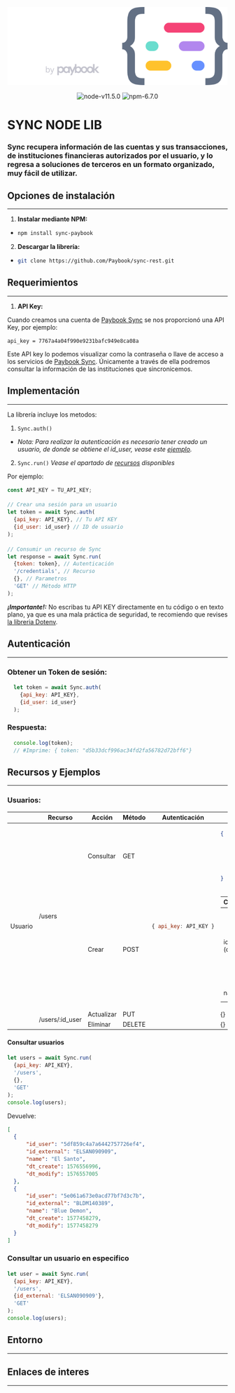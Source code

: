<center>

![Paybook-logo][logo]

![node-v11.5.0][node-badge]
![npm-6.7.0][npm-badge]

</center>

# SYNC NODE LIB

### **Sync** recupera información de las cuentas y sus transacciones, de instituciones financieras autorizados por el usuario, y lo regresa a soluciones de terceros en un formato organizado, muy fácil de utilizar.

## Opciones de instalación
---
1. __Instalar mediante NPM:__
  + ```bash
    npm install sync-paybook
    ```
2. __Descargar la librería:__
  + ```bash
    git clone https://github.com/Paybook/sync-rest.git 
    ```
## Requerimientos
---
1. **API Key:**

  Cuando creamos una cuenta de [Paybook Sync] se nos proporcionó una API Key, por ejemplo:
  ```
  api_key = 7767a4a04f990e9231bafc949e8ca08a
  ```
  Este API key lo podemos visualizar como la contraseña o llave de acceso a los servicios de [Paybook Sync]. Únicamente a través de ella podremos consultar la información de las instituciones que sincronicemos.
## Implementación
---
La librería incluye los metodos:
1. `Sync.auth()`
  + _Nota: Para realizar la autenticación es necesario tener creado un usuario, de donde se obtiene el id_user, vease este [ejemplo]()._
2. `Sync.run()` _Vease el apartado de [recursos]() disponibles_


Por ejemplo:
```javascript
const API_KEY = TU_API_KEY;

// Crear una sesión para un usuario
let token = await Sync.auth(
  {api_key: API_KEY}, // Tu API KEY
  {id_user: id_user} // ID de usuario
);

// Consumir un recurso de Sync
let response = await Sync.run(
  {token: token}, // Autenticación
  '/credentials', // Recurso
  {}, // Parametros
  'GET' // Método HTTP
);
```
**_¡Importante!:_** No escribas tu API KEY directamente en tu código o en texto plano, ya que es una mala práctica de seguridad, te recomiendo que revises [la libreria Dotenv][dotenv].

## Autenticación
--- 
### Obtener un Token de sesión:
```javascript
  let token = await Sync.auth(
    {api_key: API_KEY}, 
    {id_user: id_user}
  );

```
### Respuesta:
```javascript
  console.log(token);
  // #Imprime: { token: "d5b33dcf996ac34fd2fa56782d72bff6"}
```
## Recursos y Ejemplos
---
### Usuarios:
<table>
<thead>
  <tr>
    <th></th>
    <th>Recurso</th>
    <th>Acción</th>
    <th>Método</th>
    <th>Autenticación</th>
    <th>Parametros</th>
  </tr>
</thead>
<tbody>
  <tr>
    <td rowspan="4">Usuario</td>
    <td rowspan="2">/users</td>
    <td>Consultar</td>
    <td>GET</td>
<td rowspan="4">

```javascript
{ api_key: API_KEY }
```
</td>
<td>

```json
{
    "id_external", // Opcional
    "fields", // Opcional
    "limit", // Opcional
    "skip", // Opcional
    "order" // Opcional
}
```
</td>
  </tr>
  <tr>
    <td>Crear</td>
    <td>POST</td>
  <td>

|Campo|Tipo|Descripción|
|:-----|:-----:|:----------|
|id_external (opcional)|String|ID externo, este campo puede ser null y puede usarse para llevar dar seguimiento al usuario con un ID externo.|
|name|String|Nombre del usuario.|

  </td>
  </tr>
  <tr>
    <td rowspan="2">/users/:id_user</td>
    <td>Actualizar</td>
    <td>PUT</td>
    <td>{}</td>
  </tr>
  <tr>
    <td>Eliminar</td>
    <td>DELETE</td>
    <td>{}</td>
  </tr>
</tbody>
</table>

#### Consultar usuarios
```javascript
let users = await Sync.run(
  {api_key: API_KEY}, 
  '/users', 
  {}, 
  'GET'
);
console.log(users);
```
Devuelve:
```json
[
  {
      "id_user": "5df859c4a7a6442757726ef4",
      "id_external": "ELSAN090909",
      "name": "El Santo",
      "dt_create": 1576556996,
      "dt_modify": 1576557005
  },
  {
      "id_user": "5e061a673e0acd77bf7d3c7b",
      "id_external": "BLDM140389",
      "name": "Blue Demon",
      "dt_create": 1577458279,
      "dt_modify": 1577458279
  }
]
```

### Consultar un usuario en especifico
```javascript
let user = await Sync.run(
  {api_key: API_KEY}, 
  '/users', 
  {id_external: 'ELSAN090909'}, 
  'GET'
);
console.log(users);
```
## Entorno
---

## Enlaces de interes
---

 [//]: # (These are reference links used in the body of this note and get stripped out when the markdown processor does its job. There is no need to format nicely because it shouldn't be seen. Thanks SO - http://stackoverflow.com/questions/4823468/store-comments-in-markdown-syntax)

[Paybook Sync]: <https://www.paybook.com/sync/es/>
[sync-doc]: <https://www.paybook.com/sync/es/docs/intro>
[dotenv]: <https://www.npmjs.com/package/dotenv>
[request]: <github.com/request/request>
[logo]: /images/syncLogo.svg
[node-badge]: https://img.shields.io/badge/node-v11.5.0-green
[npm-badge]: https://img.shields.io/badge/npm-6.7.0-blue
